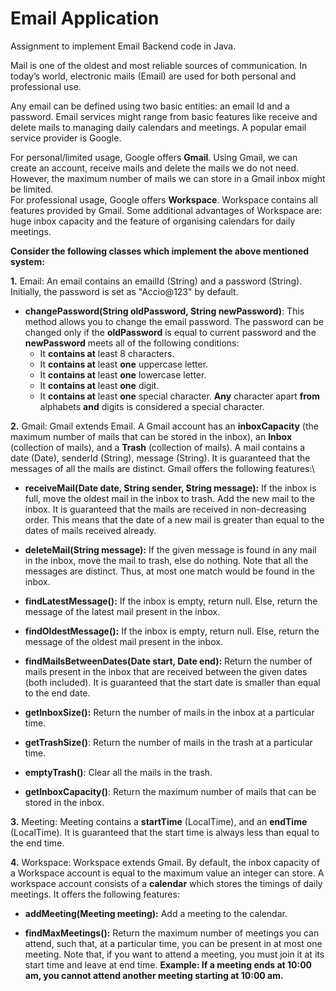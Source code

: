 # Email Application

Assignment to implement Email Backend code in Java.

Mail is one of the oldest and most reliable sources of communication. In today’s world, electronic mails (Email) are used for both personal and professional use.

Any email can be defined using two basic entities: an email Id and a password. Email services might range from basic features like receive and delete mails to managing daily calendars and meetings. A popular email service provider is Google.

For personal/limited usage, Google offers **Gmail**. Using Gmail, we can create an account, receive mails and delete the mails we do not need. However, the maximum number of mails we can store in a Gmail inbox might be limited.\
For professional usage, Google offers **Workspace**. Workspace contains all features provided by Gmail. Some additional advantages of Workspace are: huge inbox capacity and the feature of organising calendars for daily meetings.

**Consider the following classes which implement the above mentioned system:**

**1.** Email: An email contains an emailId (String) and a password (String). Initially, the password is set as "Accio@123" by default.
* **changePassword(String oldPassword, String newPassword)**: This method allows you to change the email password. The password can be changed only if the **oldPassword** is equal to current password and the **newPassword** meets all of the following conditions:
   - It **contains at** least 8 characters.
   - It **contains at** least **one** uppercase letter.
   - It **contains at** least **one** lowercase letter.
   - It **contains at** least **one** digit.
   - It **contains at** least **one** special character. **Any** character apart **from** alphabets **and** digits is considered a special character.

**2.** Gmail: Gmail extends Email. A Gmail account has an **inboxCapacity** (the maximum number of mails that can be stored in the inbox), an **Inbox** (collection of mails), and a **Trash** (collection of mails). A mail contains a date (Date), senderId (String), message (String). It is guaranteed that the messages of all the mails are distinct. Gmail offers the following features:\
* **receiveMail(Date date, String sender, String message):** If the inbox is full, move the oldest mail in the inbox to trash. Add the new mail to the inbox. It is guaranteed that the mails are received in non-decreasing order. This means that the date of a new mail is greater than equal to the dates of mails received already.

* **deleteMail(String message):** If the given message is found in any mail in the inbox, move the mail to trash, else do nothing. Note that all the messages are distinct. Thus, at most one match would be found in the inbox.

* **findLatestMessage():** If the inbox is empty, return null. Else, return the message of the latest mail present in the inbox.

* **findOldestMessage():** If the inbox is empty, return null. Else, return the message of the oldest mail present in the inbox.

* **findMailsBetweenDates(Date start, Date end):** Return the number of mails present in the inbox that are received between the given dates (both included). It is guaranteed that the start date is smaller than equal to the end date.

* **getInboxSize():** Return the number of mails in the inbox at a particular time.

* **getTrashSize()**: Return the number of mails in the trash at a particular time.

* **emptyTrash()**: Clear all the mails in the trash.

* **getInboxCapacity()**: Return the maximum number of mails that can be stored in the inbox.

**3.** Meeting: Meeting contains a **startTime** (LocalTime), and an **endTime** (LocalTime). It is guaranteed that the start time is always less than equal to the end time.

**4.** Workspace: Workspace extends Gmail. By default, the inbox capacity of a Workspace account is equal to the maximum value an integer can store. A workspace account consists of a **calendar** which stores the timings of daily meetings. It offers the following features:
* **addMeeting(Meeting meeting):** Add a meeting to the calendar.

* **findMaxMeetings():** Return the maximum number of meetings you can attend, such that, at a particular time, you can be present in at most one meeting. Note that, if you want to attend a meeting, you must join it at its start time and leave at end time. **Example: If a meeting ends at 10:00 am, you cannot attend another meeting starting at 10:00 am.**
